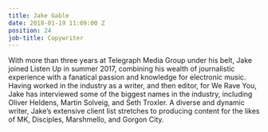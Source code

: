 ```yaml
---
title: Jake Gable
date: 2018-01-19 11:09:00 Z
position: 24
job-title: Copywriter
---
```


With more than three years at Telegraph Media Group under his belt, Jake joined Listen Up in summer 2017, combining his wealth of journalistic experience with a fanatical passion and knowledge for electronic music. Having worked in the industry as a writer, and then editor, for We Rave You, Jake has interviewed some of the biggest names in the industry, including Oliver Heldens, Martin Solveig, and Seth Troxler. A diverse and dynamic writer, Jake’s extensive client list stretches to producing content for the likes of MK, Disciples, Marshmello, and Gorgon City.